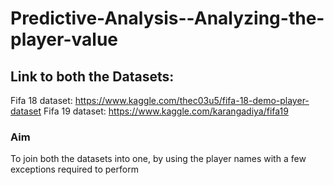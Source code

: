 # Predictive-Analysis--Analyzing-the-player-value


## Link to both the Datasets:
Fifa 18 dataset:  https://www.kaggle.com/thec03u5/fifa-18-demo-player-dataset
Fifa 19 dataset: https://www.kaggle.com/karangadiya/fifa19


### Aim
To join both  the datasets into one, by using the player names with a few exceptions required to perform


